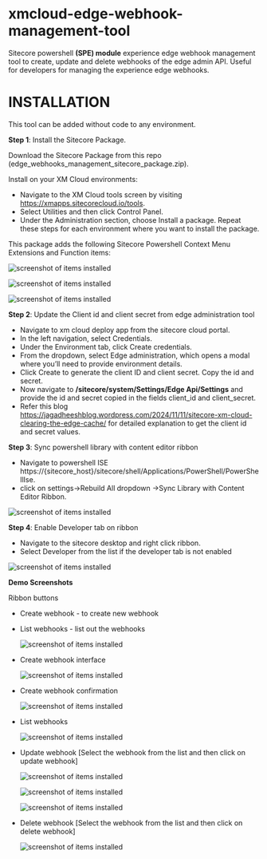 # xmcloud-edge-webhook-management-tool
Sitecore powershell **(SPE) module** experience edge webhook management tool to create, update and delete webhooks of the edge admin API. Useful for developers for managing the experience edge webhooks.

# INSTALLATION

This tool can be added without code to any environment.

**Step 1**: Install the Sitecore Package.

Download the Sitecore Package from this repo (edge_webhooks_management_sitecore_package.zip).

Install on your XM Cloud environments:

- Navigate to the XM Cloud tools screen by visiting https://xmapps.sitecorecloud.io/tools.
- Select Utilities and then click Control Panel.
- Under the Administration section, choose Install a package.
Repeat these steps for each environment where you want to install the package.

This package adds the following Sitecore Powershell Context Menu Extensions and Function items:

![screenshot of items installed](screenshots/10_template_added.PNG "Demo")

![screenshot of items installed](screenshots/11_item_added.png "Demo")

![screenshot of items installed](screenshots/12_scripts_added.PNG "Demo")

**Step 2**: Update the Client id and client secret from edge administration tool

- Navigate to xm cloud deploy app from the sitecore cloud portal.
- In the left navigation, select Credentials.
- Under the Environment tab, click Create credentials.
- From the dropdown, select Edge administration, which opens a modal where you’ll need to provide environment details.
- Click Create to generate the client ID and client secret. Copy the id and secret.
- Now navigate to **/sitecore/system/Settings/Edge Api/Settings** and provide the id and secret copied in the fields client_id and client_secret.
- Refer this blog https://jagadheeshblog.wordpress.com/2024/11/11/sitecore-xm-cloud-clearing-the-edge-cache/ for detailed explanation to get the client id and secret values.

**Step 3**: Sync powershell library with content editor ribbon

- Navigate to powershell ISE https://{sitecore_host}/sitecore/shell/Applications/PowerShell/PowerShellIse.
- click on settings->Rebuild All dropdown ->Sync Library with Content Editor Ribbon.

![screenshot of items installed](screenshots/13_sync_ps_library.png "Demo")

**Step 4**: Enable Developer tab on ribbon

- Navigate to the sitecore desktop and right click ribbon.
- Select Developer from the list if the developer tab is not enabled

![screenshot of items installed](screenshots/14_enable_developer_tab.png "Demo")


**Demo Screenshots**

Ribbon buttons 
- Create webhook - to create new webhook
- List webhooks - list out the webhooks 

    ![screenshot of items installed](screenshots/01_buttons.PNG "Demo")

- Create webhook interface

    ![screenshot of items installed](screenshots/02_create_webhook_ui.PNG "Demo")

- Create webhook confirmation

    ![screenshot of items installed](screenshots/03_webhook_creation_message.PNG "Demo")

- List webhooks

    ![screenshot of items installed](screenshots/04_list_webhooks.png "Demo")

- Update webhook [Select the webhook from the list and then click on update webhook]

    ![screenshot of items installed](screenshots/05_select_webhook_to_update.PNG "Demo")

    ![screenshot of items installed](screenshots/06_update_webhook_ui.PNG "Demo")

    ![screenshot of items installed](screenshots/07_webhook_updated_message.PNG "Demo")

- Delete webhook [Select the webhook from the list and then click on delete webhook]

    ![screenshot of items installed](screenshots/09_webhook_deleted_message.PNG "Demo")




 
